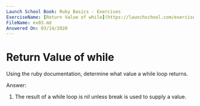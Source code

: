 ```yaml
---
Launch School Book: Ruby Basics - Exercises
ExerciseName: [Return Value of while](https://launchschool.com/exercises/30280305)
FileName: ex03.md 
Answered On: 03/14/2020
---
```


# Return Value of while

Using the ruby documentation, determine what value a while loop returns.

Answer: 

1. The result of a while loop is nil unless break is used to supply a value.
